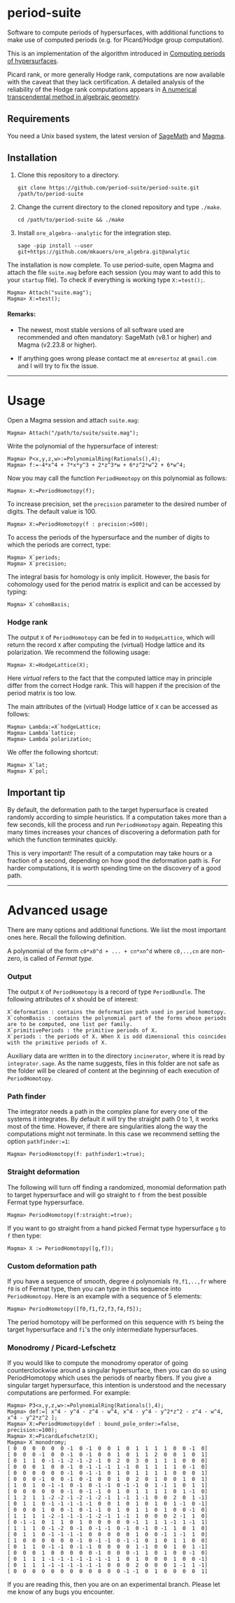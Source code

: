 # period-suite

Software to compute periods of hypersurfaces, with additional functions to make use of computed periods (e.g. for Picard/Hodge group computation).

This is an implementation of the algorithm introduced in [Computing periods of hypersurfaces](https://arxiv.org/abs/1803.08068).

Picard rank, or more generally Hodge rank, computations are now available with the caveat that they lack certification. A detailed analysis of the reliability of the Hodge rank computations appears in [A numerical transcendental method in algebraic geometry](https://arxiv.org/abs/1811.10634).

## Requirements

You need a Unix based system, the latest version of [SageMath](http://www.sagemath.org/) and [Magma](https://magma.maths.usyd.edu.au/). 

## Installation

1) Clone this repository to a directory.

    ```
    git clone https://github.com/period-suite/period-suite.git /path/to/period-suite
    ```

2) Change the current directory to the cloned repository and type `./make`.

    ```
    cd /path/to/period-suite && ./make
    ```

3) Install `ore_algebra--analytic` for the integration step.

    ```
    sage -pip install --user git+https://github.com/mkauers/ore_algebra.git@analytic
    ```

The installation is now complete. To use period-suite, open Magma and attach the file `suite.mag` before each session (you may want to add this to your `startup` file). To check if everything is working type `X:=test();`.

    Magma> Attach("suite.mag");
    Magma> X:=test();

#### Remarks:

- The newest, most stable versions of all software used are recommended and often mandatory: SageMath \(v8.1 or higher\) and Magma \(v2.23.8 or higher\). 

- If anything goes wrong please contact me at `emresertoz` at `gmail.com` and I will try to fix the issue.

******

# Usage

Open a Magma session and attach `suite.mag`:

    Magma> Attach("/path/to/suite/suite.mag");

Write the polynomial of the hypersurface of interest:

    Magma> P<x,y,z,w>:=PolynomialRing(Rationals(),4);
    Magma> f:=-4*x^4 + 7*x*y^3 + 2*z^3*w + 6*z^2*w^2 + 6*w^4;

Now you may call the function `PeriodHomotopy` on this polynomial as follows:

    Magma> X:=PeriodHomotopy(f);

To increase precision, set the `precision` parameter to the desired number of digits. The default value is 100.

    Magma> X:=PeriodHomotopy(f : precision:=500);

To access the periods of the hypersurface and the number of digits to which the periods are correct, type:

    Magma> X`periods;
    Magma> X`precision;

 The integral basis for homology is only implicit. However, the basis for cohomology used for the period matrix is explicit and can be accessed by typing:

    Magma> X`cohomBasis;

### Hodge rank

The output `X` of `PeriodHomotopy` can be fed in to `HodgeLattice`, which will return the record `X` after computing the (virtual) Hodge lattice and its polarization. We recommend the following usage:

    Magma> X:=HodgeLattice(X);

Here *virtual* refers to the fact that the computed lattice may in principle differ from the correct Hodge rank. This will happen if the precision of the period matrix is too low. 

The main attributes of the (virtual) Hodge lattice of `X` can be accessed as follows:

    Magma> Lambda:=X`hodgeLattice;
    Magma> Lambda`lattice;
    Magma> Lambda`polarization;

We offer the following shortcut:

    Magma> X`lat;
    Magma> X`pol;

## Important tip

By default, the deformation path to the target hypersurface is created randomly according to simple heuristics. If a computation takes more than a few seconds, kill the process and run `PeriodHomotopy` again. Repeating this many times increases your chances of discovering a deformation path for which the function terminates quickly.

This is very important! The result of a computation may take hours or a fraction of a second, depending on how good the deformation path is. For harder computations, it is worth spending time on the discovery of a good path.

******

# Advanced usage

There are many options and additional functions. We list the most important ones here. Recall the following definition.

A polynomial of the form `c0*x0^d + ... + cn*xn^d` where `c0,..,cn` are non-zero, is called of *Fermat type*.

### Output

The output `X` of `PeriodHomotopy` is a record of type `PeriodBundle`. The following attributes of `X` should be of interest:

```
X`deformation : contains the deformation path used in period homotopy. 
X`cohomBasis : contains the polynomial part of the forms whose periods are to be computed, one list per family.
X`primitivePeriods : the primitive periods of X.
X`periods : the periods of X. When X is odd dimensional this coincides with the primitive periods of X.
```

Auxiliary data are written in to the directory `incinerator`, where it is read by `integrator.sage`. As the name suggests, files in this folder are not safe as the folder will be cleared of content at the beginning of each execution of `PeriodHomotopy`. 

### Path finder

The integrator needs a path in the complex plane for every one of the systems it integrates. By default it will try the straight path 0 to 1, it works most of the time. However, if there are singularities along the way the computations might not terminate. In this case we recommend setting the option `pathfinder:=1`:

    Magma> PeriodHomotopy(f: pathfinder1:=true);

### Straight deformation

The following will turn off finding a randomized, monomial deformation path to target hypersurface and will go straight to `f` from the best possible Fermat type hypersurface.

    Magma> PeriodHomotopy(f:straight:=true);

If you want to go straight from a hand picked Fermat type hypersurface `g` to `f` then type: 

    Magma> X := PeriodHomotopy([g,f]);

### Custom deformation path

If you have a sequence of smooth, degree `d` polynomials `f0,f1,..,fr` where `f0` is of Fermat type, then you can type in this sequence into `PeriodHomotopy`. Here is an example with a sequence of 5 elements:

    Magma> PeriodHomotopy([f0,f1,f2,f3,f4,f5]);

The period homotopy will be performed on this sequence with `f5` being the target hypersurface and `fi`'s the only intermediate hypersurfaces.

### Monodromy / Picard-Lefschetz

If you would like to compute the monodromy operator of going counterclockwise around a singular hypersurface, then you can do so using PeriodHomotopy which uses the periods of nearby fibers. If you give a singular target hypersurface, this intention is understood and the necessary computations are performed. For example:

    Magma> P3<x,y,z,w>:=PolynomialRing(Rationals(),4);
    Magma> def:=[ x^4 - y^4 - z^4 - w^4, x^4 - y^4 - y^2*z^2 - z^4 - w^4, x^4 - y^2*z^2 ];
    Magma> X:=PeriodHomotopy(def : bound_pole_order:=false, precision:=100);
    Magma> X:=PicardLefschetz(X);
    Magma> X`monodromy;
    [ 0  0  0  0  0  0 -1  0 -1  0  0  1  0  1  1  1  1  0  0 -1  0]
    [ 0  0  0 -1  0  0 -1  0 -1  0  0  1  0  1  1  2  0  0  1  0  1]
    [ 0  1  1  0 -1 -1 -2 -1 -2 -1  0  2  0  3  0  1  1  1  0  0  0]
    [ 0  0  0  1  0  0 -1  0 -1 -1 -1  1 -1  0  1  1  1  1  0 -1  0]
    [ 0  0  0  0  0  0 -1  0 -1 -1  0  1  0  1  1  1  1  0  0  0  1]
    [ 0  0  0 -1  0  0 -1  0 -1  0  0  1  0  2  0  1  0  0  1  0  1]
    [ 1  0  1  0 -1 -1  0 -1  0 -1 -1  0 -1 -1  0  1 -1  1  0  1  1]
    [ 0  0  0  0  0  0 -1  0 -1 -1  0  1  0  1  1  1  1  0  1 -1  0]
    [ 1  2  1  1 -2 -2 -1 -2 -1 -2 -1  1 -1  1 -1  0  0  2  0  1 -1]
    [ 0  1  1  0 -1 -1 -1 -1 -1  0  0  1  0  1  0  1  0  1 -1  0 -1]
    [ 0  0  0  1  0  0 -1  0 -1 -1  0  1  0  1  1  0  1  0  0 -1  0]
    [ 1  1  1  1 -2 -1 -1 -1 -1 -2 -1  1 -1  1  0  0  0  2 -1  1  0]
    [ 0 -1 -1  0  1  1  0  1  0  0  0  0  0 -1  1  1  1 -1  1 -1  1]
    [ 1  1  1  0 -1 -2  0 -1  0 -1 -1  0 -1  0 -1  0 -1  1  0  1  0]
    [ 0  1  1  0 -1 -1 -1 -1  0  0  0  0  0  1  0  0 -1  1 -1  1  0]
    [ 1  0  0  0  0  0  0 -1  0 -1 -1  0 -1 -1  0  1  0  1  1  0  0]
    [ 0  1  1  0 -1 -1  0 -1 -1  0  0  0  0  1 -1  0  0  1  0  1 -1]
    [ 0  0  0  1  0  0  0  0  0 -1  0  0  0 -1  1  0  1  0  0 -1  0]
    [ 0  1  1  1 -1 -1 -1 -1 -1 -1 -1  1  0  1  0  0  0  1  0  0 -1]
    [ 0  1  1  1 -1 -1 -1 -1 -1 -1  0  0  0  2  0  0  0  1 -1  1 -1]
    [ 0  0  0  0  0  0  0  0  0  0  0  0 -1 -1  0  1  0  0  0  0  1]

If you are reading this, then you are on an experimental branch. Please let me know of any bugs you encounter.
